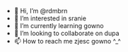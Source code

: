 - 👋 Hi, I’m @rdmbrn
- 👀 I’m interested in sranie
- 🌱 I’m currently learning gowno
- 💞️ I’m looking to collaborate on dupa
- 📫 How to reach me zjesc gowno ^_^

<!---
rdmbrn/rdmbrn is a ✨ special ✨ repository because its `README.md` (this file) appears on your GitHub profile.
You can click the Preview link to take a look at your changes.
--->
